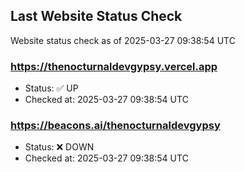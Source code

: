 ## Last Website Status Check

<!-- GitHub Action will update the section below -->
Website status check as of 2025-03-27 09:38:54 UTC

### https://thenocturnaldevgypsy.vercel.app
- Status: ✅ UP
- Checked at: 2025-03-27 09:38:54 UTC

### https://beacons.ai/thenocturnaldevgypsy
- Status: ❌ DOWN
- Checked at: 2025-03-27 09:38:54 UTC


<!-- End of GitHub Action update section -->
